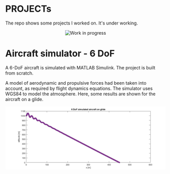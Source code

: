 # PROJECTs
The repo shows some projects I worked on. It's under working.
<p align="center">
  <img src="https://github.com/vejsili/voyager/blob/main/WIP.gif" alt="Work in progress" width=256 >
</p>

# Aircraft simulator - 6 DoF

A 6-DoF aircraft is simulated with MATLAB Simulink. The project is built from scratch. 

A model of aerodynamic and propulsive forces had been taken into account, as required by flight dynamics equations. The simulator uses WGS84 to model the atmosphere.
Here, some results are shown for the aircraft on a glide. 
<p align="center">
  <img src="https://github.com/vejsili/voyager/blob/main/ALTvsX.jpg" alt="altitude vs distance">
</p>




